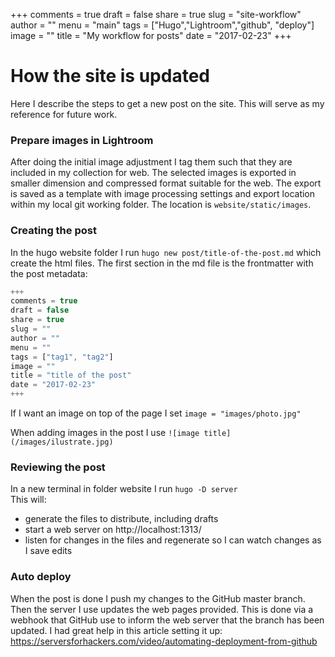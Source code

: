 +++
comments = true
draft = false
share = true
slug = "site-workflow"
author = ""
menu = "main"
tags = ["Hugo","Lightroom","github", "deploy"]
image = ""
title = "My workflow for posts"
date = "2017-02-23"
+++

# How the site is updated

Here I describe the steps to get a new post on the site.
This will serve as my reference for future work.


### Prepare images in Lightroom
After doing the initial image adjustment I tag them such that they are included in my collection for web.
The selected images is exported in smaller dimension and compressed format suitable for the web.
The export is saved as a template with image processing settings and export location within my local git working folder. The location is `website/static/images`.

### Creating the post
In the hugo website folder I run `hugo new post/title-of-the-post.md` which create the html files. 
The first section in the md file is the frontmatter with the post metadata:

```js
+++
comments = true  
draft = false  
share = true
slug = ""
author = ""
menu = ""
tags = ["tag1", "tag2"]
image = ""
title = "title of the post"
date = "2017-02-23"
+++
```


If I want an image on top of the page I set `image = "images/photo.jpg"`

When adding images in the post I use `![image title](/images/ilustrate.jpg)`



### Reviewing the post
In a new terminal in folder website I run `hugo -D server`  
This will:
- generate the files to distribute, including drafts
- start a web server on http://localhost:1313/
- listen for changes in the files and regenerate so I can watch changes as I save edits

### Auto deploy
When the post is done I push my changes to the GitHub master branch.  
Then the server I use updates the web pages provided. This is done via a webhook that GitHub use to inform the web server that the branch has been updated.
I had great help in this article setting it up:  https://serversforhackers.com/video/automating-deployment-from-github

